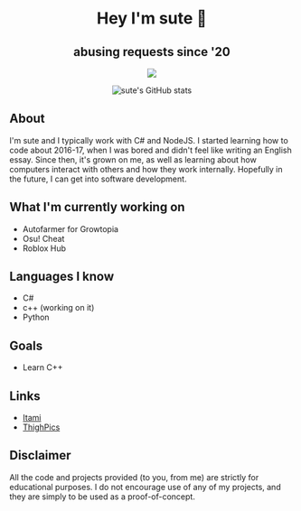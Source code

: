 <h1 align="center">Hey I'm sute 👋</h1>
<h2 align="center">abusing requests since '20</h2>

<div align="center">

  <img src="https://discord.c99.nl/widget/theme-1/788840668654338080.png"></img>

  ![sute's GitHub stats](https://github-readme-stats.vercel.app/api?username=xSute&show_icons=true&theme=radical)
</div>

## About
I'm sute and I typically work with C# and NodeJS. I started learning how to code about 2016-17, when I was bored and didn't feel like writing an English essay. Since then, it's grown on me, as well as learning about how computers interact with others and how they work internally. Hopefully in the future, I can get into software development.

## What I'm currently working on
* Autofarmer for Growtopia
* Osu! Cheat
* Roblox Hub

## Languages I know
* C#
* c++ (working on it)
* Python

## Goals
* Learn C++


## Links
* [Itami](https://www.itami.wtf)
* [ThighPics](https://www.thighpics.wtf)


## Disclaimer
All the code and projects provided (to you, from me) are strictly for educational purposes. I do not encourage use of any of my projects, and they are simply to be used as a proof-of-concept.
